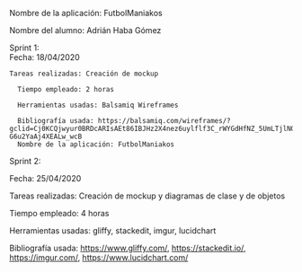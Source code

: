Nombre de la aplicación: FutbolManiakos

Nombre del alumno: Adrián Haba Gómez	

Sprint 1:	
     Fecha: 18/04/2020	   
 
    Tareas realizadas: Creación de mockup

      Tiempo empleado: 2 horas 	      

      Herramientas usadas: Balsamiq Wireframes	      

      Bibliografía usada: https://balsamiq.com/wireframes/?gclid=Cj0KCQjwyur0BRDcARIsAEt86IBJHz2X4nez6uylflf3C_rWYGdHfNZ_5UmLTjlNO8Jqe231_-G6u2YaAj4XEALw_wcB	  
      Nombre de la aplicación: FutbolManiakos

Sprint 2:

Fecha: 25/04/2020
 
Tareas realizadas: Creación de mockup y diagramas de clase y de objetos
 
  Tiempo empleado: 4 horas 
  
  Herramientas usadas: gliffy, stackedit, imgur, lucidchart
  
  Bibliografía usada: https://www.gliffy.com/, https://stackedit.io/, https://imgur.com/, https://www.lucidchart.com/

